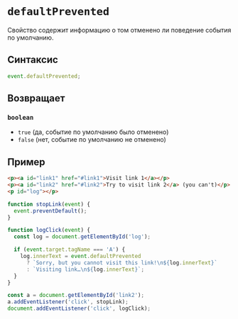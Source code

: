 # `defaultPrevented`

Свойство содержит информацию о том отменено ли поведение события по умолчанию.

## Синтаксис

```js
event.defaultPrevented;
```

## Возвращает

### `boolean`

- `true` (да, событие по умолчанию было отменено)
- `false` (нет, событие по умолчанию не отменено)

## Пример

```html
<p><a id="link1" href="#link1">Visit link 1</a></p>
<p><a id="link2" href="#link2">Try to visit link 2</a> (you can't)</p>
<p id="log"></p>
```

```js
function stopLink(event) {
  event.preventDefault();
}

function logClick(event) {
  const log = document.getElementById('log');

  if (event.target.tagName === 'A') {
    log.innerText = event.defaultPrevented
      ? `Sorry, but you cannot visit this link!\n${log.innerText}`
      : `Visiting link…\n${log.innerText}`;
  }
}

const a = document.getElementById('link2');
a.addEventListener('click', stopLink);
document.addEventListener('click', logClick);
```
